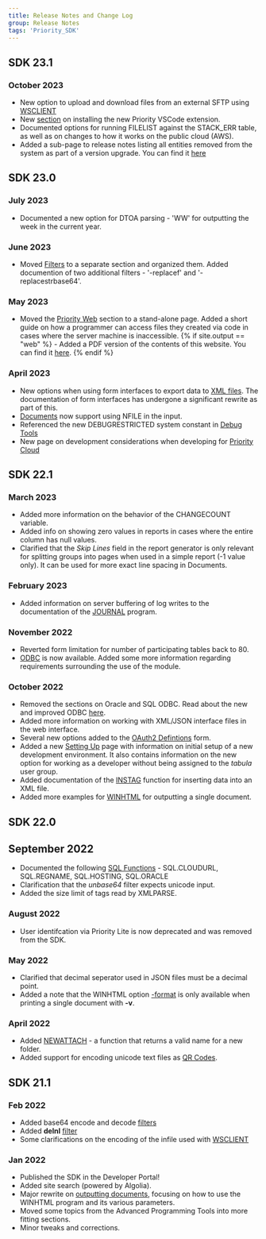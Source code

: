 ```yaml
---
title: Release Notes and Change Log
group: Release Notes
tags: 'Priority_SDK'
---
```



## SDK 23.1

### October 2023

- New option to upload and download files from an external SFTP using [WSCLIENT](WSCLIENT)
- New [section](VSCode-Extension) on installing the new Priority VSCode extension.
- Documented options for running FILELIST against the STACK_ERR table, as well as on changes to how it works on the public cloud (AWS).
- Added a sub-page to release notes listing all entities removed from the system as part of a version upgrade. You can find it [here](Removed-Entities)



## SDK 23.0

### July 2023

- Documented a new option for DTOA parsing - 'WW' for outputting the week in the current year.

### June 2023

- Moved [Filters](Filters) to a separate section and organized them. Added documention of two additional filters - '-replacef' and '-replacestrbase64'.

### May 2023

- Moved the [Priority Web](Priority-Web) section to a stand-alone page. Added a short guide on how a programmer can access files they created via code in cases where the server machine is inaccessible.
{% if site.output == "web" %} - Added a PDF version of the contents of this website. You can find it [here](https://cdn.priority-software.com/docs/PrioritySDK.pdf).
{% endif %}


### April 2023

- New options when using form interfaces to export data to [XML files](Loading-from-File#working-with-the-parsed-xml-file). The documentation of form interfaces has undergone a significant rewrite as part of this.
- [Documents](Documents) now support using NFILE in the input.
- Referenced the new DEBUGRESTRICTED system constant in [Debug Tools](Debug-Tools)
- New page on development considerations when developing for [Priority Cloud](Priority-Cloud)

## SDK 22.1

### March 2023

- Added more information on the behavior of the CHANGECOUNT variable. 
- Added info on showing zero values in reports in cases where the entire column has null values.
- Clarified that the *Skip Lines* field in the report generator is only relevant for splitting groups into pages when used in a simple report (-1 value only). It can be used for more exact line spacing in Documents.

### February 2023

- Added information on server buffering of log writes to the documentation of the [JOURNAL](Debug-Tools#tabulaini-definitions) program.

### November 2022

- Reverted form limitation for number of participating tables back to 80.
- [ODBC](../ODBC) is now available. Added some more information regarding requirements surrounding the use of the module.

### October 2022

- Removed the sections on Oracle and SQL ODBC. Read about the new and improved ODBC [here](../ODBC).
- Added more information on working with XML/JSON interface files in the web interface.
- Several new options added to the [OAuth2 Defintions](WSCLIENT#authenticating-with-oauth2) form.
- Added a new [Setting Up](Setting-Up) page with information on initial setup of a new development environment. It also contains information on the new option for working as a developer without being assigned to the *tabula* user group.
- Added documentation of the [INSTAG](XMLPARSE#inserting-data-into-an-xml-tag) function for inserting data into an XML file.
- Added more examples for [WINHTML](WINHTML#executing-the-document) for outputting a single document.

## SDK 22.0

## September 2022

- Documented the following [SQL Functions](SQL-Functions-Variables) - SQL.CLOUDURL, SQL.REGNAME, SQL.HOSTING, SQL.ORACLE
- Clarification that the *unbase64* filter expects unicode input.
- Added the size limit of tags read by XMLPARSE.

### August 2022

- User identifcation via Priority Lite is now deprecated and was removed from the SDK.

### May 2022

- Clarified that decimal seperator used in JSON files must be a decimal point.
- Added a note that the WINHTML option [-format](WINHTML#winhtml-parameters) is only available when printing a single document with **-v**.

### April 2022

- Added [NEWATTACH](Scalar-Expressions#strings) - a function that returns a valid name for a new folder.
- Added support for encoding unicode text files as [QR Codes](Report-Columns#displaying-qr-codes).

## SDK 21.1 

### Feb 2022

- Added base64 encode and decode [filters](Filters#base64)
- Added **delnl** [filter](Filters#file-formatting)
- Some clarifications on the encoding of the infile used with [WSCLIENT](WSCLIENT)

### Jan 2022

- Published the SDK in the Developer Portal!
- Added site search (powered by Algolia).
- Major rewrite on [outputting documents](Documents), focusing on how to use the WINHTML program and its various parameters.
- Moved some topics from the Advanced Programming Tools into more fitting sections.
- Minor tweaks and corrections.